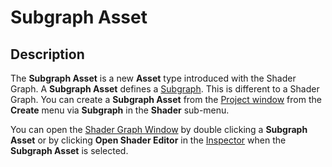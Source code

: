 # Subgraph Asset

## Description

The **Subgraph Asset** is a new **Asset** type introduced with the Shader Graph. A **Subgraph Asset** defines a [Subgraph](Sub-graph.md). This is different to a Shader Graph. You can create a **Subgraph Asset** from the [Project window](https://docs.unity3d.com/Manual/ProjectView.html.md) from the **Create** menu via **Subgraph** in the **Shader** sub-menu.

You can open the [Shader Graph Window](Shader-Graph-Window.md) by double clicking a **Subgraph Asset** or by clicking **Open Shader Editor** in the [Inspector](https://docs.unity3d.com/Manual/UsingTheInspector.html) when the **Subgraph Asset** is selected.

